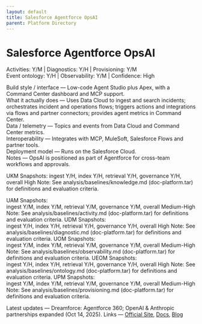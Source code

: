 ```yaml
---
layout: default
title: Salesforce Agentforce OpsAI
parent: Platform Directory
---
```


# Salesforce Agentforce OpsAI

Activities: Y/M | Diagnostics: Y/H | Provisioning: Y/M  
Event ontology: Y/H | Observability: Y/M | Confidence: High

Build style / interface — Low-code Agent Studio plus Apex, with a Command Center dashboard and MCP support.  
What it actually does — Uses Data Cloud to ingest and search incidents; orchestrates incident and operations flows; triggers actions and integrations via flows and partner connectors; provides agent metrics in Command Center.  
Data / telemetry — Topics and events from Data Cloud and Command Center metrics.  
Interoperability — Integrates with MCP, MuleSoft, Salesforce Flows and partner tools.  
Deployment model — Runs on the Salesforce Cloud.  
Notes — OpsAI is positioned as part of Agentforce for cross-team workflows and approvals.

UKM Snapshots: 
ingest Y/H, index Y/H, retrieval Y/H, governance Y/H, overall High
Note:   See analysis/baselines/knowledge.md (doc-platform.tar) for definitions and evaluation criteria.

UAM Snapshots:   
ingest Y/M, index Y/M, retrieval Y/M, governance Y/M, overall Medium-High
Note:   See analysis/baselines/activity.md (doc-platform.tar) for definitions and evaluation criteria.
UDM Snapshots:   
ingest Y/H, index Y/H, retrieval Y/H, governance Y/H, overall High
Note:   See analysis/baselines/diagnostic.md (doc-platform.tar) for definitions and evaluation criteria.
UOM Snapshots:   
ingest Y/M, index Y/M, retrieval Y/M, governance Y/M, overall Medium-High
Note:   See analysis/baselines/observability.md (doc-platform.tar) for definitions and evaluation criteria.
UEOM Snapshots:   
ingest Y/H, index Y/H, retrieval Y/H, governance Y/H, overall High
Note:   See analysis/baselines/ontology.md (doc-platform.tar) for definitions and evaluation criteria.
UPM Snapshots:   
ingest Y/M, index Y/M, retrieval Y/M, governance Y/M, overall Medium-High
Note:   See analysis/baselines/provisioning.md (doc-platform.tar) for definitions and evaluation criteria.

Latest updates — Dreamforce: Agentforce 360; OpenAI & Anthropic partnerships expanded (Oct 14, 2025).
Links — [Official Site](https://www.salesforce.com/agentforce/), [Docs](https://www.salesforce.com/news/press-releases/2025/10/14/openai-partnership-expansion-announcement/), [Blog](https://www.salesforce.com/news/press-releases/2025/10/14/anthropic-regulated-industries-partnership-expansion-announcement/)
